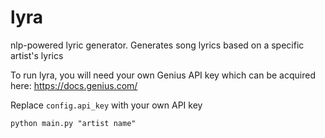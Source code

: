 # lyra
nlp-powered lyric generator. 
Generates song lyrics based on a specific artist's lyrics

To run lyra, you will need your own Genius API key which can 
be acquired here: https://docs.genius.com/

Replace `config.api_key` with your own API key

`python main.py "artist name"`
